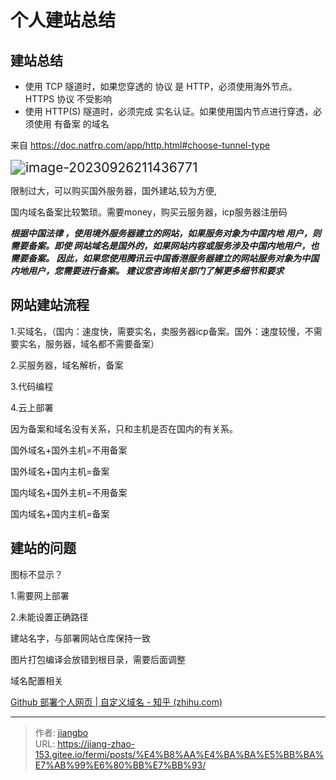 # 个人建站总结


<!--more-->

## 建站总结

- 使用 TCP 隧道时，如果您穿透的 协议 是     HTTP，必须使用海外节点。HTTPS 协议 不受影响
- 使用 HTTP(S) 隧道时，必须完成 实名认证。如果使用国内节点进行穿透，必须使用 有备案 的域名

来自 <https://doc.natfrp.com/app/http.html#choose-tunnel-type> 

<img src="https://gitee.com/jiang-zhao-153/typora_images/raw/master/images/image-20230926211436771.png" alt="image-20230926211436771" style="zoom:150%;" />

限制过大，可以购买国外服务器，国外建站,较为方便,

国内域名备案比较繁琐。需要money，购买云服务器，icp服务器注册码

***根据中国法律 ，使用境外服务器建立的网站，如果服务对象为中国内地 用户，则需要备案。即使 网站域名是国外的，如果网站内容或服务涉及中国内地用户，也需要备案。 因此，如果您使用腾讯云中国香港服务器建立的网站服务对象为中国内地用户，您需要进行备案。 建议您咨询相关部门了解更多细节和要求***



## 网站建站流程

1.买域名，（国内：速度快，需要实名，卖服务器icp备案。国外：速度较慢，不需要实名，服务器，域名都不需要备案）

2.买服务器，域名解析，备案

3.代码编程

4.云上部署

因为备案和域名没有关系，只和主机是否在国内的有关系。

国外域名+国外主机=不用备案

国外域名+国内主机=备案

国内域名+国外主机=不用备案

国内域名+国内主机=备案

## 建站的问题

图标不显示？

1.需要网上部署

2.未能设置正确路径

建站名字，与部署网站仓库保持一致

图片打包编译会放错到根目录，需要后面调整

域名配置相关

[Github 部署个人网页 | 自定义域名 - 知乎 (zhihu.com)](https://zhuanlan.zhihu.com/p/393050270)


---

> 作者: [jiangbo](https://gitee.com/jiang-zhao-153)  
> URL: https://jiang-zhao-153.gitee.io/fermi/posts/%E4%B8%AA%E4%BA%BA%E5%BB%BA%E7%AB%99%E6%80%BB%E7%BB%93/  

